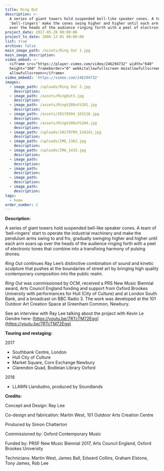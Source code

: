 ```yaml
---
title: Ring Out
description: >-
  A series of giant towers hold suspended bell-like speaker cones. A team of
  'bell-ringers' make the cones swing higher and higher until each arm soars up
  over the heads of the audience ringing forth with a peel of electronic tones.
project_date: 2017-05-28 00:00:00
project_to_date: 2006-12-01 00:00:00
list: true
archive: false
main_image_path: /assets/Ring Out 1.jpg
main_image_description:
video_embed: >-
  <iframe src="https://player.vimeo.com/video/246294732" width="640"
  height="360" frameborder="0" webkitallowfullscreen mozallowfullscreen
  allowfullscreen></iframe>
video_embed2: 'https://vimeo.com/246294732'
images:
  - image_path: /uploads/Ring Out 2.jpg
    description:
  - image_path: /assets/RingOut3.jpg
    description:
  - image_path: /assets/Ring%20Out%201.jpg
    description:
  - image_path: /assets/20170504_163116.jpg
    description:
  - image_path: /assets/Ring%20Out%204.jpg
    description:
  - image_path: /uploads/20170709_134241.jpg
    description:
  - image_path: /uploads/IMG_1362.jpg
    description:
  - image_path: /uploads/IMG_1433.jpg
    description:
  - image_path:
    description:
  - image_path:
    description:
  - image_path:
    description:
  - image_path:
    description:
tags:
  - home
order_number: 2
---
```


**Description:**

A series of giant towers hold suspended bell-like speaker cones. A team of ‘bell-ringers’ start to operate the industrial machinery and make the pendulum arms swing to and fro, gradually swinging higher and higher until each arm soars up over the heads of the audience ringing forth with a peel of electronic tones that combine into a transfixing harmony of pulsing drones.

*Ring Out* continues Ray Lee’s distinctive combination of sound and kinetic sculpture that pushes at the boundaries of street art by bringing high quality contemporary composition into the public realm.

*Ring Out* was commissioned by OCM, received a PRS New Music Biennial award, Arts Council England funding and support from Oxford Brookes University with performances for Hull (City of Culture) and at London South Bank, and a broadcast on BBC Radio 3. The work was developed at the 101 Outdoor Art Creation Space at Greenham Common, Newbury.

See an interview with Ray Lee talking about the project with Kevin Le Gendre here:&nbsp;[https://youtu.be/7RTcTM72Egg](https://youtu.be/7RTcTM72Egg)

**Touring and restaging:**

2017

* Southbank Centre, London
* Hull City of Culture
* Market Square, Corn Exchange Newbury
* Clarendon Quad, Bodleian Library Oxford

2018

* LLAWN Llandudno, produced by Soundlands

**Credits:**

Concept and Design: Ray Lee

Co-design and fabrication: Martin West, 101 Outdoor Arts Creation Centre

Produced by Simon Chatterton

Commissioned by: Oxford Contemporary Music

Funded by: PRSF New Music Biennial 2017, Arts Council England, Oxford Brookes University

Technicians: Martin West, James Ball, Edward Collins, Graham Elstone,&nbsp; Tony James, Rob Lee